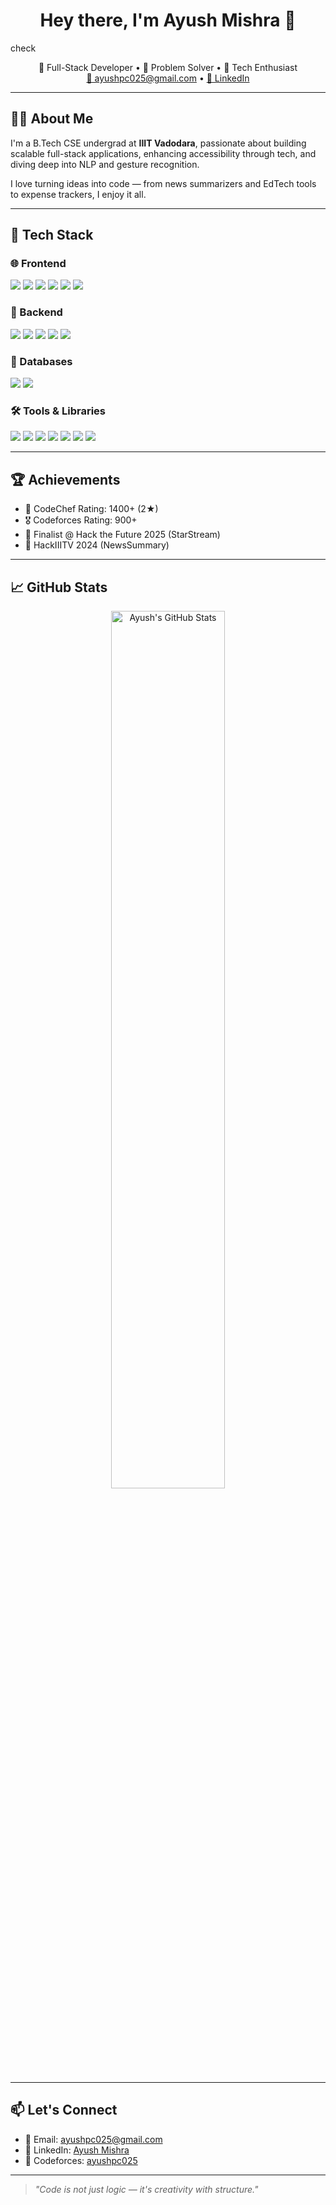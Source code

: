 <h1 align="center">Hey there, I'm Ayush Mishra 👋</h1>
check
<p align="center">
  🚀 Full-Stack Developer • 🧠 Problem Solver • 🎯 Tech Enthusiast  
  <br>
  <a href="mailto:ayushpc025@gmail.com">📧 ayushpc025@gmail.com</a> • 
  <a href="https://www.linkedin.com/in/ayush-mishra-839348291/">🔗 LinkedIn</a>
</p>

---

## 🧑‍💻 About Me

I'm a B.Tech CSE undergrad at **IIIT Vadodara**, passionate about building scalable full-stack applications, enhancing accessibility through tech, and diving deep into NLP and gesture recognition.

I love turning ideas into code — from news summarizers and EdTech tools to expense trackers, I enjoy it all.

---

## 🔧 Tech Stack

### 🌐 Frontend
<p>
  <img src="https://img.shields.io/badge/React-20232A?style=for-the-badge&logo=react&logoColor=61DAFB"/>
  <img src="https://img.shields.io/badge/Tailwind_CSS-38B2AC?style=for-the-badge&logo=tailwind-css&logoColor=white"/>
  <img src="https://img.shields.io/badge/Material--UI-0081CB?style=for-the-badge&logo=mui&logoColor=white"/>
  <img src="https://img.shields.io/badge/Radix_UI-000000?style=for-the-badge&logo=radix-ui&logoColor=white"/>
  <img src="https://img.shields.io/badge/HTML5-E34F26?style=for-the-badge&logo=html5&logoColor=white"/>
  <img src="https://img.shields.io/badge/CSS3-1572B6?style=for-the-badge&logo=css3&logoColor=white"/>
</p>

### 🧠 Backend
<p>
  <img src="https://img.shields.io/badge/Node.js-339933?style=for-the-badge&logo=node.js&logoColor=white"/>
  <img src="https://img.shields.io/badge/Express.js-000000?style=for-the-badge&logo=express&logoColor=white"/>
  <img src="https://img.shields.io/badge/Flask-000000?style=for-the-badge&logo=flask&logoColor=white"/>
  <img src="https://img.shields.io/badge/JWT-000000?style=for-the-badge&logo=jsonwebtokens&logoColor=white"/>
  <img src="https://img.shields.io/badge/Passport.js-34A853?style=for-the-badge&logo=passport&logoColor=white"/>
</p>

### 💾 Databases
<p>
  <img src="https://img.shields.io/badge/PostgreSQL-336791?style=for-the-badge&logo=postgresql&logoColor=white"/>
  <img src="https://img.shields.io/badge/MongoDB-4EA94B?style=for-the-badge&logo=mongodb&logoColor=white"/>
</p>

### 🛠️ Tools & Libraries
<p>
  <img src="https://img.shields.io/badge/Git-F05032?style=for-the-badge&logo=git&logoColor=white"/>
  <img src="https://img.shields.io/badge/Docker-2496ED?style=for-the-badge&logo=docker&logoColor=white"/>
  <img src="https://img.shields.io/badge/Postman-FF6C37?style=for-the-badge&logo=postman&logoColor=white"/>
  <img src="https://img.shields.io/badge/Figma-F24E1E?style=for-the-badge&logo=figma&logoColor=white"/>
  <img src="https://img.shields.io/badge/OpenCV-5C3EE8?style=for-the-badge&logo=opencv&logoColor=white"/>
  <img src="https://img.shields.io/badge/Mediapipe-FF6F00?style=for-the-badge&logo=mediapipe&logoColor=white"/>
  <img src="https://img.shields.io/badge/Babel-F9DC3E?style=for-the-badge&logo=babel&logoColor=black"/>
</p>

---

## 🏆 Achievements

- 🥈 CodeChef Rating: 1400+ (2★)  
- 🎖️ Codeforces Rating: 900+  
- 🥇 Finalist @ Hack the Future 2025 (StarStream)  
- 🥈 HackIIITV 2024 (NewsSummary)

---

## 📈 GitHub Stats

<p align="center">
  <img src="https://github-readme-stats.vercel.app/api?username=Ayush16Mishra&show_icons=true&theme=radical" alt="Ayush's GitHub Stats" width="60%"/>
</p>

---

## 📫 Let's Connect

- 💌 Email: [ayushpc025@gmail.com](mailto:ayushpc025@gmail.com)  
- 💼 LinkedIn: [Ayush Mishra](https://www.linkedin.com/in/ayush-mishra-839348291/)  
- 🔎 Codeforces: [ayushpc025](https://codeforces.com/profile/ayushpc025)

---

> *"Code is not just logic — it's creativity with structure."*
